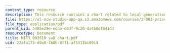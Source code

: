 ```yaml
---
content_type: resource
description: This resource contains a chart related to local generation of solar electricity.
file: https://ol-ocw-studio-app-qa.s3.amazonaws.com/courses/3-003-principles-of-engineering-practice-spring-2010/22afa175d9a87b8b8ff1af5411bc0914_MIT3_003S10_swD_chart.pdf
file_type: application/pdf
parent_uid: 5465e29e-edba-d0df-9c26-da4b8df841d3
resourcetype: Document
title: MIT3_003S10_swD_chart.pdf
uid: 22afa175-d9a8-7b8b-8ff1-af5411bc0914
---
```


